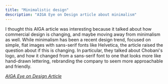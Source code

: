 ```yaml
---
title: "Minimalistic design"
description: "AIGA Eye on Design article about minimalism"
---
```


I thought this AIGA article was interesting because it talked about how commercial design is changing, and maybe moving away from minimalism as well. While minimalism has been a recent design trend, focused on simple, flat images with sans-serif fonts like Helvetica, 
the article raised the question about if this is changing. In particular, they talked about Chobani's logo, and how it changed from a sans-serif font to one that looks more like hand-drawn lettering, rebranding the company to seem more approachable and friendly.

<a href="https://eyeondesign.aiga.org/the-next-big-design-trend-the-opposite-of-whatevers-happening-right-now/"><em>AIGA Eye on Design Article<em></a>
